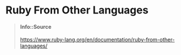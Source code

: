 # Ruby From Other Languages

> #### Info::Source
> https://www.ruby-lang.org/en/documentation/ruby-from-other-languages/











